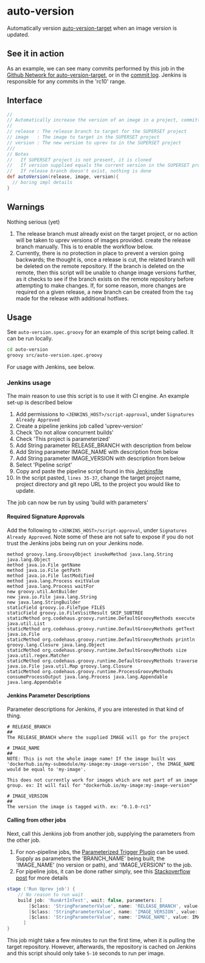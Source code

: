 # auto-version

Automatically version [auto-version-target](https://github.com/WilliamTheMarsman/auto-version-target) when an image version is updated.

## See it in action

As an example, we can see many commits performed by this job in the [Github Network for auto-version-target](https://github.com/WilliamTheMarsman/auto-version-target/network), or in the [commit log](https://github.com/WilliamTheMarsman/auto-version-target/commits/release-0.1.0). Jenkins is responsible for any commits in the 'rc10' range.

## Interface

```groovy
//
// Automatically increase the version of an image in a project, committing and pushing to provided release
//
// release : The release branch to target for the SUPERSET project
// image   : The image to target in the SUPERSET project
// version : The new version to uprev to in the SUPERSET project
///
// Notes
//   If SUPERSET project is not present, it is cloned
//   If version supplied equals the current version in the SUPERSET project, nothing is done
//   If release branch doesn't exist, nothing is done
def autoVersion(release, image, version){
  // boring impl details
}

```

## Warnings

Nothing serious (yet)

1. The release branch must already exist on the target project, or no action will be taken to uprev versions of images provided. create the release branch manually. This is to enable the workflow below.
2. Currently, there is no protection in place to prevent a version going backwards; the thought is, once a release is cut, the related branch will be deleted on the remote repository. If the branch is deleted on the remote, then this script will be unable to change image versions further, as it checks to see if the branch exists on the remote repository before attempting to make changes. If, for some reason, more changes are required on a given release, a new branch can be created from the `tag` made for the release with additional hotfixes.

## Usage

See `auto-version.spec.groovy` for an example of this script being called. It can be run locally.

```bash
cd auto-version
groovy src/auto-version.spec.groovy
```

For usage with Jenkins, see below.

### Jenkins usage

The main reason to use this script is to use it with CI engine. An example set-up is described below

1. Add permissions to `<JENKINS_HOST>/script-approval`, under `Signatures Already Approved`
2. Create a pipeline jenkins job called 'uprev-version'
3. Check 'Do not allow concurrent builds'
4. Check 'This project is parameterized'
5. Add String parameter RELEASE_BRANCH with description from below
6. Add String parameter IMAGE_NAME with description from below
7. Add String parameter IMAGE_VERSION with description from below
8. Select 'Pipeline script'
9. Copy and paste the pipeline script found in this [Jenkinsfile](./example/jenkins-int/Jenkinsfile)
10. In the script pasted, `lines 35-37`, change the target project name, project directory and git repo URL to the project you would like to update.

The job can now be run by using 'build with parameters'

#### Required Signature Approvals

Add the following to `<JENKINS_HOST>/script-approval`, under `Signatures Already Approved`. Note some of these are not safe to expose if you do not trust the Jenkins jobs being run on your Jenkins node.

```
method groovy.lang.GroovyObject invokeMethod java.lang.String java.lang.Object
method java.io.File getName
method java.io.File getPath
method java.io.File lastModified
method java.lang.Process exitValue
method java.lang.Process waitFor
new groovy.util.AntBuilder
new java.io.File java.lang.String
new java.lang.StringBuilder
staticField groovy.io.FileType FILES
staticField groovy.io.FileVisitResult SKIP_SUBTREE
staticMethod org.codehaus.groovy.runtime.DefaultGroovyMethods execute java.util.List
staticMethod org.codehaus.groovy.runtime.DefaultGroovyMethods getText java.io.File
staticMethod org.codehaus.groovy.runtime.DefaultGroovyMethods println groovy.lang.Closure java.lang.Object
staticMethod org.codehaus.groovy.runtime.DefaultGroovyMethods size java.util.regex.Matcher
staticMethod org.codehaus.groovy.runtime.DefaultGroovyMethods traverse java.io.File java.util.Map groovy.lang.Closure
staticMethod org.codehaus.groovy.runtime.ProcessGroovyMethods consumeProcessOutput java.lang.Process java.lang.Appendable java.lang.Appendable
```

#### Jenkins Parameter Descriptions

Parameter descriptions for Jenkins, if you are interested in that kind of thing.

```
# RELEASE_BRANCH
##
The RELEASE_BRANCH where the supplied IMAGE will go for the project

# IMAGE_NAME
##
NOTE: This is not the whole image name! If the image built was 'dockerhub.io/my-submodule/my-image:my-image-version', the IMAGE_NAME would be equal to 'my-image'.

This does not currently work for images which are not part of an image group. ex: It will fail for "dockerhub.io/my-image:my-image-version"

# IMAGE_VERSION
##
The version the image is tagged with. ex: "0.1.0-rc1"
```

#### Calling from other jobs

Next, call this Jenkins job from another job, supplying the parameters from the other job.

1. For non-pipeline jobs, the [Parameterized Trigger Plugin](https://wiki.jenkins.io/display/JENKINS/Parameterized+Trigger+Plugin) can be used. Supply as parameters the 'BRANCH_NAME' being built, the 'IMAGE_NAME' (no version or path), and 'IMAGE_VERSION" to the job.
2. For pipeline jobs, it can be done rather simply, see this [Stackoverflow post](https://stackoverflow.com/a/39656390) for more details

```Groovy
stage ('Run Uprev job') {
    // No reason to run wait
    build job: 'RunArtInTest', wait: false, parameters: [
        [$class: 'StringParameterValue', name: 'RELEASE_BRANCH', value: RELEASE_BRANCH]
        [$class: 'StringParameterValue', name: 'IMAGE_VERSION', value: IMAGE_VERSION]
        [$class: 'StringParameterValue', name: 'IMAGE_NAME', value: IMAGE_NAME]
      ]
}
```

This job might take a few minutes to run the first time, when it is pulling the target repository. However, afterwards, the repository is cached on Jenkins and this script should only take `5-10` seconds to run per image.
